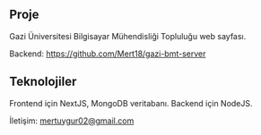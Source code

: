 
## Proje
Gazi Üniversitesi Bilgisayar Mühendisliği Topluluğu web sayfası.

Backend: https://github.com/Mert18/gazi-bmt-server

## Teknolojiler
Frontend için NextJS, MongoDB veritabanı.
Backend için NodeJS.

İletişim: mertuygur02@gmail.com
